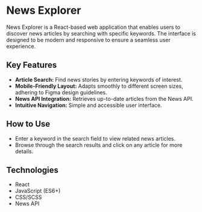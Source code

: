 # News Explorer

News Explorer is a React-based web application that enables users to discover news articles by searching with specific keywords. The interface is designed to be modern and responsive to ensure a seamless user experience.

## Key Features

- **Article Search:** Find news stories by entering keywords of interest.
- **Mobile-Friendly Layout:** Adapts smoothly to different screen sizes, adhering to Figma design guidelines.
- **News API Integration:** Retrieves up-to-date articles from the News API.
- **Intuitive Navigation:** Simple and accessible user interface.

## How to Use

- Enter a keyword in the search field to view related news articles.
- Browse through the search results and click on any article for more details.

## Technologies

- React
- JavaScript (ES6+)
- CSS/SCSS
- News API
